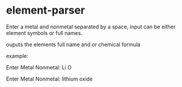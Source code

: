 # element-parser
Enter a metal and nonmetal separated by a space,
input can be either element symbols or full names.

ouputs the elements full name and or chemical formula

example:

Enter Metal Nonmetal: Li O

Enter Metal Nonmetal: lithium oxide


